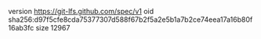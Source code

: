 version https://git-lfs.github.com/spec/v1
oid sha256:d97f5cfe8cda75377307d588f67b2f5a2e5b1a7b2ce74eea17a16b80f16ab3fc
size 12967
